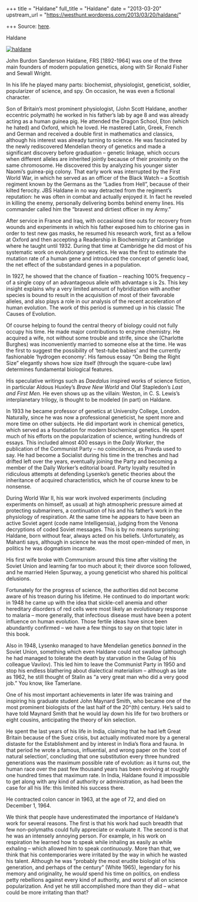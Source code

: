 +++
title = "Haldane"
full_title = "Haldane"
date = "2013-03-20"
upstream_url = "https://westhunt.wordpress.com/2013/03/20/haldane/"

+++
Source: [here](https://westhunt.wordpress.com/2013/03/20/haldane/).

Haldane

[![haldane](https://westhunt.files.wordpress.com/2013/03/haldane.jpg?w=640)](https://westhunt.files.wordpress.com/2013/03/haldane.jpg)

John Burdon Sanderson Haldane, FRS \[1892-1964\] was one of the three
main founders of modern population genetics, along with Sir Ronald
Fisher and Sewall Wright.

In his life he played many parts: biochemist, physiologist, geneticist,
soldier, popularizer of science, and spy. On occasion, he was even a
fictional character.

Son of Britain’s most prominent physiologist, (John Scott Haldane,
another eccentric polymath) he worked in his father’s lab by age 8 and
was already acting as a human guinea pig. He attended the Dragon School,
Eton (which he hated) and Oxford, which he loved. He mastered Latin,
Greek, French and German and received a double first in mathematics and
classics, although his interest was already turning to science. He was
fascinated by the newly rediscovered Mendelian theory of genetics and
made a significant discovery before graduation – genetic linkage, which
occurs when different alleles are inherited jointly because of their
proximity on the same chromosome. He discovered this by analyzing his
younger sister Naomi’s guinea-pig colony. That early work was
interrupted by the First World War, in which he served as an officer of
the Black Watch – a Scottish regiment known by the Germans as the
“Ladies from Hell”, because of their kilted ferocity. JBS Haldane in no
way detracted from the regiment’s reputation: he was often in combat and
actually enjoyed it. In fact he reveled in killing the enemy, personally
delivering bombs behind enemy lines. His commander called him the
“bravest and dirtiest officer in my Army.”

After service in France and Iraq, with occasional time outs for recovery
from wounds and experiments in which his father exposed him to chlorine
gas in order to test new gas masks, he resumed his research work, first
as a fellow at Oxford and then accepting a Readership in Biochemistry at
Cambridge where he taught until 1932. During that time at Cambridge he
did most of his systematic work on evolutionary genetics. He was the
first to estimate the mutation rate of a human gene and introduced the
concept of genetic load, the net effect of the substandard genes in a
population.

In 1927, he showed that the chance of fixation – reaching 100% frequency
– of a single copy of an advantageous allele with advantage s is 2s.
This key insight explains why a very limited amount of hybridization
with another species is bound to result in the acquisition of most of
their favorable alleles, and also plays a role in our analysis of the
recent acceleration of human evolution. The work of this period is
summed up in his classic The Causes of Evolution.

Of course helping to found the central theory of biology could not fully
occupy his time. He made major contributions to enzyme chemistry. He
acquired a wife, not without some trouble and strife, since she
(Charlotte Burghes) was inconveniently married to someone else at the
time. He was the first to suggest the possibility of ‘test-tube babies’
and the currently fashionable ‘hydrogen economy’. His famous essay “On
Being the Right Size” elegantly shows how size itself (through the
square-cube law) determines fundamental biological features.

His speculative writings such as *Daedalus* inspired works of science
fiction, in particular Aldous Huxley’s *Brave New World* and Olaf
Stapledon’s *Last and First Men.* He even shows up as the villain:
Weston, in C. S. Lewis’s interplanetary trilogy, is thought to be
modeled (in part) on Haldane.

In 1933 he became professor of genetics at University College, London.
Naturally, since he was now a professional geneticist, he spent more and
more time on other subjects. He did important work in chemical genetics,
which served as a foundation for modern biochemical genetics. He spent
much of his efforts on the popularization of science, writing hundreds
of essays. This included almost 400 essays in the *Daily Worker*, the
publication of the Communist Party – no coincidence, as Pravda used to
say. He had become a Socialist during his time in the trenches and had
drifted left over the years, eventually joining the Party and becoming a
member of the Daily Worker’s editorial board. Party loyalty resulted in
ridiculous attempts at defending Lysenko’s genetic theories about the
inheritance of acquired characteristics, which he of course knew to be
nonsense.

During World War II, his war work involved experiments (including
experiments on himself, as usual) at high atmospheric pressure aimed at
protecting submariners, a continuation of his and his father’s work in
the physiology of respiration. At the same time he appears to have been
an active Soviet agent (code name Intelligensia), judging from the
Venona decryptions of coded Soviet messages. This is by no means
surprising: Haldane, born without fear, always acted on his beliefs.
Unfortunately, as Mahanti says, although in science he was the most
open-minded of men, in politics he was dogmatism incarnate.

His first wife broke with Communism around this time after visiting the
Soviet Union and learning far too much about it; their divorce soon
followed, and he married Helen Spurway, a young geneticist who shared
his political delusions.

Fortunately for the progress of science, the authorities did not become
aware of his treason during his lifetime. He continued to do important
work: in 1948 he came up with the idea that sickle-cell anemia and other
hereditary disorders of red cells were most likely an evolutionary
response to malaria – more generally, that infectious disease must have
been a potent influence on human evolution. Those fertile ideas have
since been abundantly confirmed – we have a few things to say on that
topic later in this book.

Also in 1948, Lysenko managed to have Mendelian genetics *banned* in the
Soviet Union, something which even Haldane could not swallow (although
he had managed to tolerate the death by starvation in the Gulag of his
colleague Vavilov). This led him to leave the Communist Party in 1950
and stop his endless blathering about dialectical materialism – although
as late as 1962, he still thought of Stalin as “a very great man who did
a very good job.” You know, like Tamerlane.

One of his most important achievements in later life was training and
inspiring his graduate student John Maynard Smith, who became one of the
most prominent biologists of the last half of the 20^(th) century. He’s
said to have told Maynard Smith that he would lay down his life for two
brothers or eight cousins, anticipating the theory of kin selection.

He spent the last years of his life in India, claiming that he had left
Great Britain because of the Suez crisis, but actually motivated more by
a general distaste for the Establishment and by interest in India’s
flora and fauna. In that period he wrote a famous, influential, and
wrong paper on the ‘cost of natural selection’, concluding that one
substitution every three hundred generations was the maximum possible
rate of evolution: as it turns out, the human race over the past few
thousand years has been evolving at roughly one hundred times that
maximum rate. In India, Haldane found it impossible to get along with
any kind of authority or administration, as had been the case for all
his life: this limited his success there.

He contracted colon cancer in 1963, at the age of 72, and died on
December 1, 1964.

We think that people have underestimated the importance of Haldane’s
work for several reasons. The first is that his work had such breadth
that few non-polymaths could fully appreciate or evaluate it. The second
is that he was an intensely annoying person. For example, in his work on
respiration he learned how to speak while inhaling as easily as while
exhaling – which allowed him to speak *continuously*. More than that, we
think that his contemporaries were irritated by the way in which he
wasted his talent. Although he was “probably the most erudite biologist
of his generation, and perhaps of the century” (White 1965), legendary
for his memory and originality, he *would* spend his time on politics,
on endless petty rebellions against every kind of authority, and worst
of all on science popularization. And yet he still accomplished more
than they did – what could be more irritating than that?

